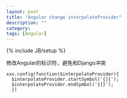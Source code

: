 ```yaml
---
layout: post
title: "Angular change interpolateProvider"
description: ""
category:
tags: [Angular]
---
```

{% include JB/setup %}

修改Angular的标识符，避免和Django冲突

    xxx.config(function($interpolateProvider){
      $interpolateProvider.startSymbol('{[{');
      $interpolateProvider.endSymbol('}]}');
      })
